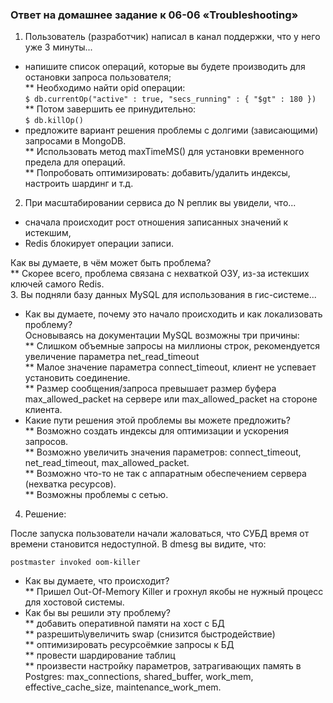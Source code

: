 ### Ответ на домашнее задание к 06-06 «Troubleshooting»

1. Пользователь (разработчик) написал в канал поддержки, что у него уже 3 минуты...  

* напишите список операций, которые вы будете производить для остановки запроса пользователя;  
** Необходимо найти opid операции:  
`$ db.currentOp("active" : true, "secs_running" : { "$gt" : 180 }) `  
** Потом завершить ее принудительно:  
`$ db.killOp()`
* предложите вариант решения проблемы с долгими (зависающими) запросами в MongoDB.  
** Использовать метод maxTimeMS() для установки временного предела для операций.  
** Попробовать оптимизировать: добавить/удалить индексы, настроить шардинг и т.д.


2. При масштабировании сервиса до N реплик вы увидели, что...    

* сначала происходит рост отношения записанных значений к истекшим,  
* Redis блокирует операции записи.  

Как вы думаете, в чём может быть проблема?   
** Скорее всего, проблема связана с нехваткой ОЗУ, из-за истекших ключей самого Redis.  
3. Вы подняли базу данных MySQL для использования в гис-системе...

* Как вы думаете, почему это начало происходить и как локализовать проблему?  
Основываясь на документации MySQL возможны три причины:  
** Слишком объемные запросы на миллионы строк, рекомендуется увеличение параметра net_read_timeout  
** Малое значение параметра connect_timeout, клиент не успевает установить соединение.  
** Размер сообщения/запроса превышает размер буфера max_allowed_packet на сервере или max_allowed_packet на стороне клиента.  
* Какие пути решения этой проблемы вы можете предложить?   
** Возможно создать индексы для оптимизации и ускорения запросов.  
** Возможно увеличить значения параметров: connect_timeout, net_read_timeout, max_allowed_packet.  
** Возможно что-то не так с аппаратным обеспечением сервера (нехватка ресурсов).  
** Возможны проблемы с сетью.

4. Решение:

После запуска пользователи начали жаловаться, что СУБД время от времени становится недоступной. В dmesg вы видите, что:

`postmaster invoked oom-killer`

* Как вы думаете, что происходит?  
** Пришел Out-Of-Memory Killer и грохнул якобы не нужный процесс для хостовой системы.
* Как бы вы решили эту проблему?  
** добавить оперативной памяти на хост с БД  
** разрешить\увеличить swap (снизится быстродействие)  
** оптимизировать ресурсоёмкие запросы к БД  
** провести шардирование таблиц  
** произвести настройку параметров, затрагивающих память в Postgres: max_connections, shared_buffer, work_mem, effective_cache_size, maintenance_work_mem.